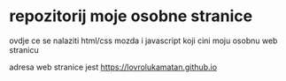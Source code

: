 # repozitorij moje osobne stranice 

ovdje ce se nalaziti html/css mozda i javascript koji cini moju osobnu web stranicu 

adresa web stranice jest https://lovrolukamatan.github.io